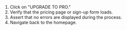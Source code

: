 1. Click on "UPGRADE TO PRO."
2. Verify that the pricing page or sign-up form loads.
3. Assert that no errors are displayed during the process.
4. Navigate back to the homepage.
